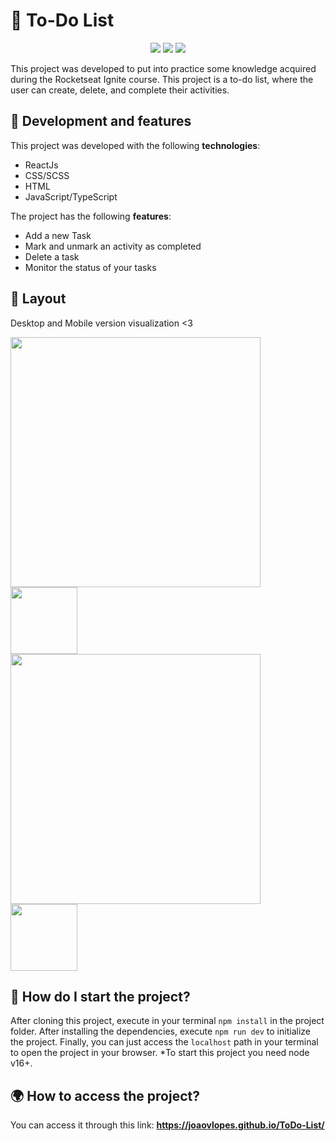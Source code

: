# 🎯 To-Do List

<div align='center'>
   <img src="https://img.shields.io/static/v1?label=Node&message=v16.15.0&color=AFE1AF&style=for-the-badge&logo=node.js"/>
   <img src="https://img.shields.io/static/v1?label=npm&message=v8.5.5&color=AFE1AF&style=for-the-badge&logo=npm"/>
   <img src="https://img.shields.io/static/v1?label=Status&message=100%&color=AFE1AF&style=for-the-badge&logo="/>
</div>

This project was developed to put into practice some knowledge acquired during the Rocketseat Ignite course.
This project is a to-do list, where the user can create, delete, and complete their activities.



## 👾 Development and features

This project was developed with the following <strong>technologies</strong>:
- ReactJs 
- CSS/SCSS
- HTML
- JavaScript/TypeScript

The project has the following <strong>features</strong>:
- Add a new Task
- Mark and unmark an activity as completed
- Delete a task
- Monitor the status of your tasks

## 🎨 Layout
Desktop and Mobile version visualization <3

<div>
   <img src='https://live.staticflickr.com/65535/53156426805_174729fb1f_h.jpg' width='400'>
   <img src='https://live.staticflickr.com/65535/53156000426_83b3ab8876_z.jpg' width='107'>
</div>
<div>
   <img src='https://live.staticflickr.com/65535/53156199049_d32bae4a56_h.jpg' width='400'>
   <img src='https://live.staticflickr.com/65535/53156199044_a106fec6f7_z.jpg' width='107'>
</div>
  
## 🤖 How do I start the project?
After cloning this project, execute in your terminal `npm install` in the project folder.
After installing the dependencies, execute `npm run dev` to initialize the project.
Finally, you can just access the `localhost` path in your terminal to open the project in your browser.
*To start this project you need node v16+.

## 🌍 How to access the project?

You can access it through this link: <strong>https://joaovlopes.github.io/ToDo-List/<strong/>




